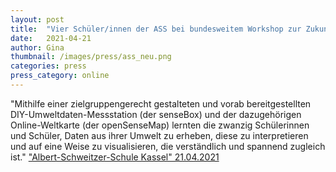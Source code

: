 ```yaml
---
layout: post
title:  "Vier Schüler/innen der ASS bei bundesweitem Workshop zur Zukunft der Umwelt"
date:   2021-04-21 
author: Gina
thumbnail: /images/press/ass_neu.png
categories: press
press_category: online
---
```

"Mithilfe einer zielgruppengerecht gestalteten und vorab bereitgestellten DIY-Umweltdaten-Messstation (der senseBox) und der dazugehörigen Online-Weltkarte (der openSenseMap) lernten die zwanzig Schülerinnen und Schüler, Daten aus ihrer Umwelt zu erheben, diese zu interpretieren und auf eine Weise zu visualisieren, die verständlich und spannend zugleich ist."
<a href="https://www.ass-kassel.de/vier-schueler-innen-der-ass-bei-bundesweitem-workshop-zur-zukunft-der-umwelt/" target="_blank">"Albert-Schweitzer-Schule Kassel" 21.04.2021</a>
